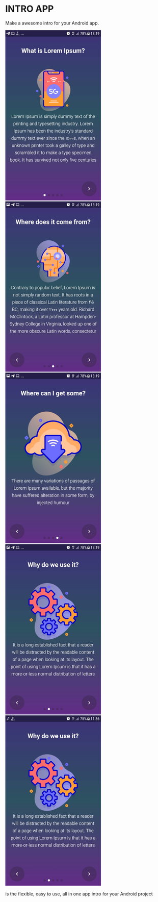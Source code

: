 INTRO APP
======

Make a awesome intro for your Android app.

<img src="https://github.com/aghamiri98/Intro/blob/master/pic/shot01.jpg" width="300"><img src="https://github.com/aghamiri98/Intro/blob/master/pic/shot02.jpg" width="300">
<img src="https://github.com/aghamiri98/Intro/blob/master/pic/shot03.jpg" width="300"><img src="https://github.com/aghamiri98/Intro/blob/master/pic/shot04.jpg" width="300">
<img src="https://github.com/aghamiri98/Intro/blob/master/pic/shot05.jpg" width="300">

is the flexible, easy to use, all in one app intro for your Android project